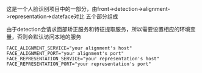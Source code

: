 这是一个人脸识别项目中的一部分，由front->detection->alignment->representation->dateface对比 五个部分组成

由于detection会请求面部矫正服务和特征提取服务，所以需要设置相应的环境变量，否则会默认访问本地的服务
```angular2html
FACE_ALIGNMENT_SERVICE="your alignment's host"
FACE_ALIGNMENT_PORT="your alignment's port"
FACE_REPRESENTATION_SERVICE="your representation's host"
FACE_REPRESENTATION_PORT="your representation's port"
```
